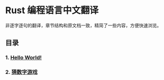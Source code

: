 # Rust 编程语言中文翻译

非逐字逐句的翻译，章节结构和原文档一致，精简了一些内容，方便快速浏览。

## 目录

### 1. [Hello World!](./hello-world.md)

### 2. [猜数字游戏](./%E7%8C%9C%E6%95%B0%E5%AD%97%E6%B8%B8%E6%88%8F.md)
